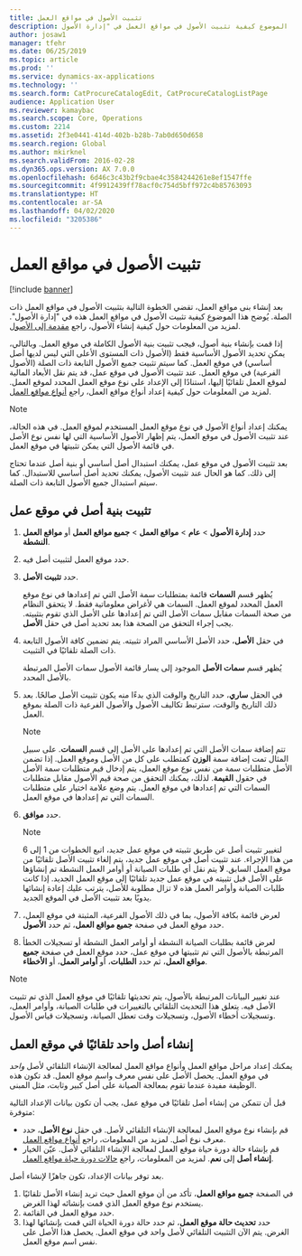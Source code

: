 ```yaml
---
title: تثبيت الأصول في مواقع العمل
description: يوضح هذا الموضوع كيفية تثبيت الأصول في مواقع العمل في "إدارة الأصول".
author: josaw1
manager: tfehr
ms.date: 06/25/2019
ms.topic: article
ms.prod: ''
ms.service: dynamics-ax-applications
ms.technology: ''
ms.search.form: CatProcureCatalogEdit, CatProcureCatalogListPage
audience: Application User
ms.reviewer: kamaybac
ms.search.scope: Core, Operations
ms.custom: 2214
ms.assetid: 2f3e0441-414d-402b-b28b-7ab0d650d658
ms.search.region: Global
ms.author: mkirknel
ms.search.validFrom: 2016-02-28
ms.dyn365.ops.version: AX 7.0.0
ms.openlocfilehash: 6d46c3c43b2f9cbae4c3584244261e8ef1547ffe
ms.sourcegitcommit: 4f9912439ff78acf0c754d5bff972c4b85763093
ms.translationtype: HT
ms.contentlocale: ar-SA
ms.lasthandoff: 04/02/2020
ms.locfileid: "3205386"
---
```

# <a name="install-assets-on-functional-locations"></a>تثبيت الأصول في مواقع العمل

[!include [banner](../../includes/banner.md)]

 

بعد إنشاء بنى مواقع العمل، تقضي الخطوة التالية بتثبيت الأصول في مواقع العمل ذات الصلة. يُوضح هذا الموضوع كيفية تثبيت الأصول في مواقع العمل هذه في "إدارة الأصول". لمزيد من المعلومات حول كيفية إنشاء الأصول، راجع [مقدمة إلى الأصول](../objects/introduction-to-objects.md).

إذا قمت بإنشاء بنية أصول، فيجب تثبيت بنية الأصول الكاملة في موقع العمل. وبالتالي، يمكن تحديد الأصول الأساسية فقط (الأصول ذات المستوى الأعلى التي ليس لديها أصل أساسي) في موقع العمل. كما سيتم تثبيت جميع الأصول التابعة ذات الصلة (الأصول الفرعية) في موقع العمل. عند تثبيت الأصول في موقع عمل، قد يتم نقل الأبعاد المالية لموقع العمل تلقائيًا إليها، استنادًا إلى الإعداد على نوع موقع العمل المحدد لموقع العمل. لمزيد من المعلومات حول كيفية إعداد أنواع مواقع العمل، راجع [أنواع مواقع العمل](../setup-for-functional-locations/functional-location-types.md).

> [!NOTE]
> يمكنك إعداد أنواع الأصول في نوع موقع العمل المستخدم لموقع العمل. في هذه الحالة، عند تثبيت الأصول في موقع العمل، يتم إظهار الأصول الأساسية التي لها نفس نوع الأصل في قائمة الأصول التي يمكن تثبيتها في موقع العمل.

بعد تثبيت الأصول في موقع عمل، يمكنك استبدال أصل أساسي أو بنية أصل عندما تحتاج إلى ذلك. كما هو الحال عند تثبيت الأصول، يمكنك تحديد أصل أساسي للاستبدال. كما سيتم استبدال جميع الأصول التابعة ذات الصلة. 


## <a name="install-an-asset-structure-on-a-functional-location"></a>تثبيت بنية أصل في موقع عمل

1. حدد **إدارة الأصول** \> **عام** \> **مواقع العمل** \> **جميع مواقع العمل** أو **مواقع العمل النشطة**.
2. حدد موقع العمل لتثبيت أصل فيه.
3. حدد **تثبيت الأصل**.

    يُظهر قسم **السمات** قائمة بمتطلبات سمة الأصل التي تم إعدادها في نوع موقع العمل المحدد لموقع العمل. السمات هي لأغراض معلوماتية فقط. لا يتحقق النظام من صحة السمات مقابل سمات الأصل التي تم إعدادها على الأصل الذي تقوم بتثبيته. يجب إجراء التحقق من الصحة هذا بعد تحديد أصل في حقل **الأصل**.

4. في حقل **الأصل**، حدد الأصل الأساسي المراد تثبيته. يتم تضمين كافة الأصول التابعة ذات الصلة تلقائيًا في التثبيت.

    يُظهر قسم **سمات الأصل** الموجود إلى يسار قائمة الأصول سمات الأصل المرتبطة بالأصل المحدد.

5. في الحقل **ساري**، حدد التاريخ والوقت الذي بدءًا منه يكون تثبيت الأصل صالحًا. بعد ذلك التاريخ والوقت، سترتبط تكاليف الأصول والأصول الفرعية ذات الصلة بموقع العمل.

    > [!NOTE]
    > تتم إضافة سمات الأصل التي تم إعدادها على الأصل إلى قسم **السمات**. على سبيل المثال تمت إضافة سمة **الوزن** كمتطلب على كل من الأصل وموقع العمل. إذا تضمن الأصل متطلبات سمة من نفس نوع موقع العمل، يتم إدخال قيم متطلبات سمة الأصل في حقول **القيمة**. لذلك، يمكنك التحقق من صحة قيم الأصول مقابل متطلبات السمات التي تم إعدادها في موقع العمل. يتم وضع علامة اختيار على متطلبات السمات التي تم إعدادها في موقع العمل.

6. حدد **موافق**.

    > [!NOTE]
    > لتغيير تثبيت أصل عن طريق تثبيته في موقع عمل جديد، اتبع الخطوات من 1 إلى 6 من هذا الإجراء. عند تثبيت أصل في موقع عمل جديد، يتم إلغاء تثبيت الأصل تلقائيًا من موقع العمل السابق. **لا** يتم نقل أي طلبات الصيانة أو أوامر العمل النشطة تم إنشاؤها على الأصل قبل تثبيته في موقع عمل جديد تلقائيًا إلى موقع العمل الجديد. إذا كانت طلبات الصيانة وأوامر العمل هذه لا تزال مطلوبة للأصل، يترتب عليك إعادة إنشائها يدويًا بعد تثبيت الأصل في الموقع الجديد.

7. لعرض قائمة بكافة الأصول، بما في ذلك الأصول الفرعية، المثبتة في موقع العمل، حدد موقع العمل في صفحة **جميع مواقع العمل**، ثم حدد **الأصول**.
8. لعرض قائمة بطلبات الصيانة النشطة أو أوامر العمل النشطة أو تسجيلات الخطأ المرتبطة بالأصول التي تم تثبيتها في موقع عمل، حدد موقع العمل في صفحة **جميع مواقع العمل**، ثم حدد **الطلبات**، أو **أوامر العمل**، أو **الأخطاء**.

> [!NOTE]
> عند تغيير البيانات المرتبطة بالأصول، يتم تحديثها تلقائيًا في موقع العمل الذي تم تثبيت الأصل فيه. يتعلق هذا التحديث التلقائي بالتغييرات في طلبات الصيانة، وأوامر العمل، وتسجيلات أخطاء الأصول، وتسجيلات وقت تعطل الصيانة، وتسجيلات قياس الأصول.

## <a name="automatically-create-one-asset-on-a-functional-location"></a>إنشاء أصل واحد تلقائيًا في موقع العمل

يمكنك إعداد مراحل مواقع العمل وأنواع مواقع العمل لمعالجة الإنشاء التلقائي لأصل *واحد* في موقع العمل. يحصل الأصل على نفس معرف واسم موقع العمل. قد تكون هذه الوظيفة مفيدة عندما تقوم بمعالجة الصيانة على أصل كبير وثابت، مثل المبنى.

قبل أن تتمكن من إنشاء أصل تلقائيًا في موقع عمل، يجب أن تكون بيانات الإعداد التالية متوفرة:

- قم بإنشاء نوع موقع العمل لمعالجة الإنشاء التلقائي لأصل. في حقل **نوع الأصل**، حدد معرف نوع أصل. لمزيد من المعلومات، راجع [أنواع مواقع العمل](../setup-for-functional-locations/functional-location-types.md).
- قم بإنشاء حالة دورة حياة موقع العمل لمعالجة الإنشاء التلقائي لأصل. عيّن الخيار **إنشاء أصل** إلى **نعم**. لمزيد من المعلومات، راجع [حالات دورة حياة مواقع العمل](../setup-for-functional-locations/functional-location-stages.md).

بعد توفر بيانات الإعداد، تكون جاهزًا لإنشاء أصل.

1. في الصفحة **جميع مواقع العمل**، تأكد من أن موقع العمل حيث تريد إنشاء الأصل تلقائيًا يستخدم نوع موقع العمل الذي قمت بإنشائه لهذا الغرض.
2. حدد موقع العمل في القائمة.
3. حدد **تحديث حالة موقع العمل**، ثم حدد حالة دورة الحياة التي قمت بإنشائها لهذا الغرض. يتم الآن التثبيت التلقائي لأصل واحد في موقع العمل. يحصل هذا الأصل على نفس اسم موقع العمل.
